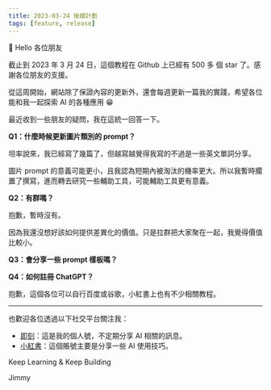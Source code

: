 ```yaml
---
title: 2023-03-24 後續計劃
tags: [feature, release]
---
```


👋 Hello 各位朋友

截止到 2023 年 3 月 24 日，這個教程在 Github 上已經有 500 多 個 star 了。感謝各位朋友的支援。

從這周開始，網站除了保證內容的更新外，還會每週更新一篇我的實踐，希望各位能和我一起探索 AI 的各種應用 😁

最近收到一些朋友的疑問，我在這統一回答一下。

**Q1：什麼時候更新圖片類別的 prompt？**

坦率說來，我已經寫了幾篇了，但越寫越覺得我寫的不過是一些英文單詞分享。

圖片 prompt 的意義可能更小，且我認為短期內被淘汰的機率更大。所以我暫時擱置了撰寫，進而轉去研究一些輔助工具，可能輔助工具更有意義。

**Q2：有群嗎？**

抱歉，暫時沒有。

因為我還沒想好該如何提供差異化的價值。只是拉群把大家聚在一起，我覺得價值比較小。

**Q3：會分享一些 prompt 樣板嗎？**

**Q4：如何註冊 ChatGPT？**

抱歉，這個各位可以自行百度或谷歌，小紅書上也有不少相關教程。

---

也歡迎各位透過以下社交平台關注我：

- [即刻](https://web.okjike.com/u/1CC74CB0-B6D3-4247-AC48-5C33E8983723)：這是我的個人號，不定期分享 AI 相關的訊息。
- [小紅書](https://www.xiaohongshu.com/user/profile/6073d38d00000000010068a6?xhsshare=CopyLink&appuid=6073d38d00000000010068a6&apptime=1679646639)：這個賬號主要是分享一些 AI 使用技巧。

Keep Learning & Keep Building

Jimmy
